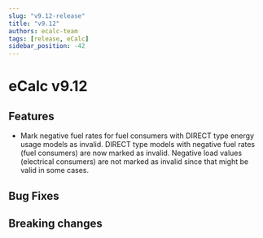 ```yaml
---
slug: "v9.12-release"
title: "v9.12"
authors: ecalc-team
tags: [release, eCalc]
sidebar_position: -42
---
```


# eCalc v9.12

## Features

* Mark negative fuel rates for fuel consumers with DIRECT type energy usage models as invalid.
  DIRECT type models with negative fuel rates (fuel consumers) are now marked as invalid. Negative load values (electrical consumers) are not marked as invalid since that might be valid in some cases.

## Bug Fixes

## Breaking changes